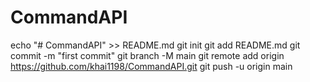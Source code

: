 # CommandAPI
echo "# CommandAPI" >> README.md
git init
git add README.md
git commit -m "first commit"
git branch -M main
git remote add origin https://github.com/khai1198/CommandAPI.git
git push -u origin main
